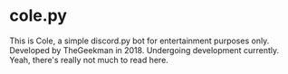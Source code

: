 # cole.py
This is Cole, a simple discord.py bot for entertainment purposes only. Developed by TheGeekman in 2018. Undergoing development currently. Yeah, there's really not much to read here.
